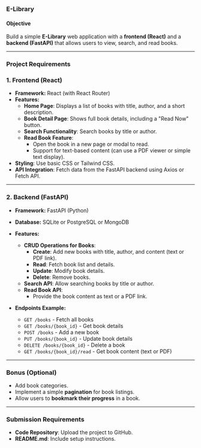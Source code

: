 ### **E-Library**  
#### **Objective**  
Build a simple **E-Library** web application with a **frontend (React)** and a **backend (FastAPI)** that allows users to view, search, and read books.

---

### **Project Requirements**  

### **1. Frontend (React)**
- **Framework:** React (with React Router)
- **Features:**
  - **Home Page**: Displays a list of books with title, author, and a short description.
  - **Book Detail Page**: Shows full book details, including a "Read Now" button.
  - **Search Functionality**: Search books by title or author.
  - **Read Book Feature**:
    - Open the book in a new page or modal to read.
    - Support for text-based content (can use a PDF viewer or simple text display).
- **Styling**: Use basic CSS or Tailwind CSS.
- **API Integration**: Fetch data from the FastAPI backend using Axios or Fetch API.

---

### **2. Backend (FastAPI)**
- **Framework:** FastAPI (Python)
- **Database:** SQLite or PostgreSQL or MongoDB
- **Features:**
  - **CRUD Operations for Books**:
    - **Create**: Add new books with title, author, and content (text or PDF link).
    - **Read**: Fetch book list and details.
    - **Update**: Modify book details.
    - **Delete**: Remove books.
  - **Search API**: Allow searching books by title or author.
  - **Read Book API**:
    - Provide the book content as text or a PDF link.

- **Endpoints Example:**
  - `GET /books` - Fetch all books
  - `GET /books/{book_id}` - Get book details
  - `POST /books` - Add a new book
  - `PUT /books/{book_id}` - Update book details
  - `DELETE /books/{book_id}` - Delete a book
  - `GET /books/{book_id}/read` - Get book content (text or PDF)

---

### **Bonus (Optional)**
- Add book categories.
- Implement a simple **pagination** for book listings.
- Allow users to **bookmark their progress** in a book.

---

### **Submission Requirements**
- **Code Repository**: Upload the project to GitHub.
- **README.md**: Include setup instructions.
